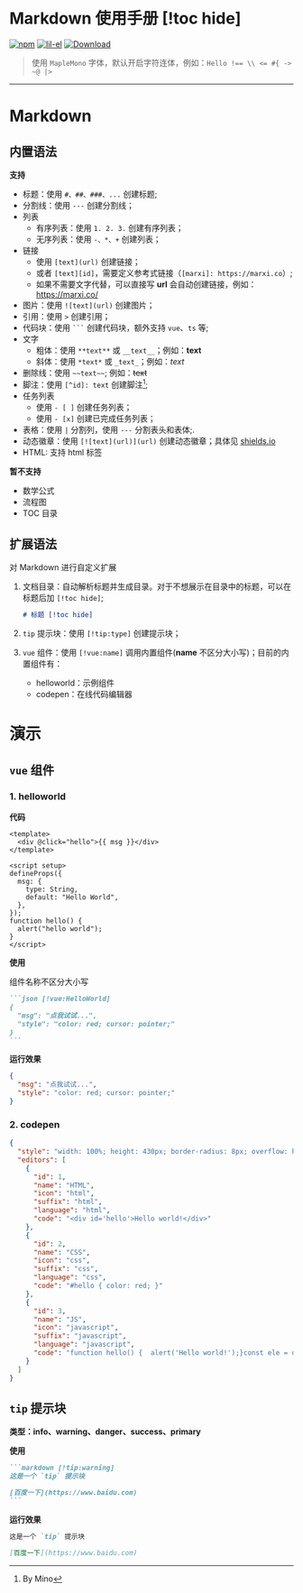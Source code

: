 # Markdown 使用手册 [!toc hide]

[![npm](https://img.shields.io/npm/v/vue.svg)](https://www.npmjs.com/package/vue) [![lil-el](https://github.com/vuejs/core/actions/workflows/ci.yml/badge.svg?branch=main)](https://github.com/lil-el) [![Download](https://img.shields.io/npm/dm/vue)](https://www.npmjs.com/package/vue)

> 使用 `MapleMono` 字体，默认开启字符连体，例如：`Hello !== \\ <= #{ -> ~@ |>`

---

# Markdown

## 内置语法

**支持**

- 标题：使用 `#、##、###、...` 创建标题;
- 分割线：使用 `---` 创建分割线；
- 列表
  - 有序列表：使用 `1. 2. 3.` 创建有序列表；
  - 无序列表：使用 `-、*、+` 创建列表；
- 链接
  - 使用 `[text](url)` 创建链接；
  - 或者 `[text][id]`，需要定义参考式链接（`[marxi]: https://marxi.co`）;
  - 如果不需要文字代替，可以直接写 **url** 会自动创建链接，例如：https://marxi.co/
- 图片：使用 `![text](url)` 创建图片；
- 引用：使用 `>` 创建引用；
- 代码块：使用 ` ``` ` 创建代码块，额外支持 `vue`、`ts` 等;
- 文字
  - 粗体：使用 `**text**` 或 `__text__`；例如：**text**
  - 斜体：使用 `*text*` 或 `_text_`；例如：_text_
- 删除线：使用 `~~text~~`; 例如：~~text~~
- 脚注：使用 `[^id]: text` 创建脚注[^1];
- 任务列表
  - 使用 `- [ ]` 创建任务列表；
  - 使用 `- [x]` 创建已完成任务列表；
- 表格：使用 `|` 分割列，使用 `---` 分割表头和表体;.
- 动态徽章：使用 `[![text](url)](url)` 创建动态徽章；具体见 [shields.io](https://shields.io/)
- HTML: 支持 html 标签

**暂不支持**

- 数学公式
- 流程图
- TOC 目录

## 扩展语法

对 Markdown 进行自定义扩展

1. 文档目录：自动解析标题并生成目录。对于不想展示在目录中的标题，可以在标题后加 `[!toc hide]`;

   ```markdown
   # 标题 [!toc hide]
   ```

2. `tip` 提示块：使用 `[!tip:type]` 创建提示块；

3. `vue` 组件：使用 `[!vue:name]` 调用内置组件(**name** 不区分大小写)；目前的内置组件有：
   - helloworld：示例组件
   - codepen：在线代码编辑器

# 演示

## `vue` 组件

### 1. helloworld

**代码**

```vue
<template>
  <div @click="hello">{{ msg }}</div>
</template>

<script setup>
defineProps({
  msg: {
    type: String,
    default: "Hello World",
  },
});
function hello() {
  alert("hello world");
}
</script>
```

**使用**

组件名称不区分大小写

````markdown
```json [!vue:HelloWorld]
{
  "msg": "点我试试...",
  "style": "color: red; cursor: pointer;"
}
```
````

**运行效果**

```json [!vue:HelloWorld]
{
  "msg": "点我试试...",
  "style": "color: red; cursor: pointer;"
}
```

### 2. codepen

```json [!vue:codepen]
{
  "style": "width: 100%; height: 430px; border-radius: 8px; overflow: hidden;",
  "editors": [
    {
      "id": 1,
      "name": "HTML",
      "icon": "html",
      "suffix": "html",
      "language": "html",
      "code": "<div id='hello'>Hello world!</div>"
    },
    {
      "id": 2,
      "name": "CSS",
      "icon": "css",
      "suffix": "css",
      "language": "css",
      "code": "#hello { color: red; }"
    },
    {
      "id": 3,
      "name": "JS",
      "icon": "javascript",
      "suffix": "javascript",
      "language": "javascript",
      "code": "function hello() {  alert('Hello world!');}const ele = document.getElementById('hello');ele.addEventListener('click', hello);"
    }
  ]
}
```

## `tip` 提示块

**类型：info、warning、danger、success、primary**

**使用**

````markdown
```markdown [!tip:warning]
这是一个 `tip` 提示块

[百度一下](https://www.baidu.com)
```
````

**运行效果**

```markdown [!tip:warning]
这是一个 `tip` 提示块

[百度一下](https://www.baidu.com)
```

[^1]: By Mino

[marxi]: https://marxi.co

